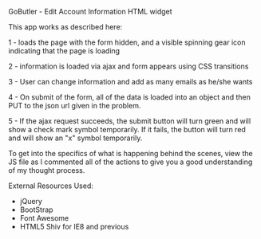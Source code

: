 GoButler - Edit Account Information HTML widget

This app works as described here:

1 - loads the page with the form hidden, and a visible spinning gear icon 
indicating that the page is loading

2 - information is loaded via ajax and form appears using CSS transitions

3 - User can change information and add as many emails as he/she wants

4 - On submit of the form, all of the data is loaded into an object and 
then PUT to the json url given in the problem.

5 - If the ajax request succeeds, the submit button will turn green and 
will show a check mark symbol temporarily.  If it fails, the button will 
turn red and will show an "x" symbol temporarily.


To get into the specifics of what is happening behind the scenes, view the 
JS file as I commented all of the actions to give you a good understanding 
of my thought process.


External Resources Used:

- jQuery
- BootStrap
- Font Awesome
- HTML5 Shiv for IE8 and previous